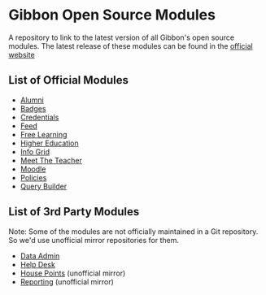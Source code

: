 # Gibbon Open Source Modules

A repository to link to the latest version of all
Gibbon's open source modules. The latest release
of these modules can be found in the
[official website](https://gibbonedu.org/extend/)

## List of Official Modules

* [Alumni](https://github.com/GibbonEdu/module-alumni)
* [Badges](https://github.com/GibbonEdu/module-badges)
* [Credentials](https://github.com/GibbonEdu/module-credentials)
* [Feed](https://github.com/GibbonEdu/module-feed)
* [Free Learning](https://github.com/GibbonEdu/module-freeLearning)
* [Higher Education](https://github.com/GibbonEdu/module-higherEducation)
* [Info Grid](https://github.com/GibbonEdu/module-infoGrid)
* [Meet The Teacher](https://github.com/GibbonEdu/module-meetTheTeacher)
* [Moodle](https://github.com/GibbonEdu/module-moodle)
* [Policies](https://github.com/GibbonEdu/module-policies)
* [Query Builder](https://github.com/GibbonEdu/module-queryBuilder)

## List of 3rd Party Modules

Note: Some of the modules are not officially maintained in a Git
repository. So we'd use unofficial mirror repositories for them.

* [Data Admin](https://github.com/SKuipers/module-dataAdmin)
* [Help Desk](https://github.com/raynichc/helpdesk)
* [House Points](https://github.com/SKuipers/gibbon-house-points) (unofficial mirror)
* [Reporting](https://github.com:yookoala/GibbonEduReporting) (unofficial mirror)
